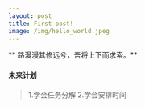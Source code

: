 ```yaml
---
layout: post
title: First post!
image: /img/hello_world.jpeg
---
```

** 路漫漫其修远兮，吾将上下而求索。**  
#### 未来计划
>1.学会任务分解
>2.学会安排时间

